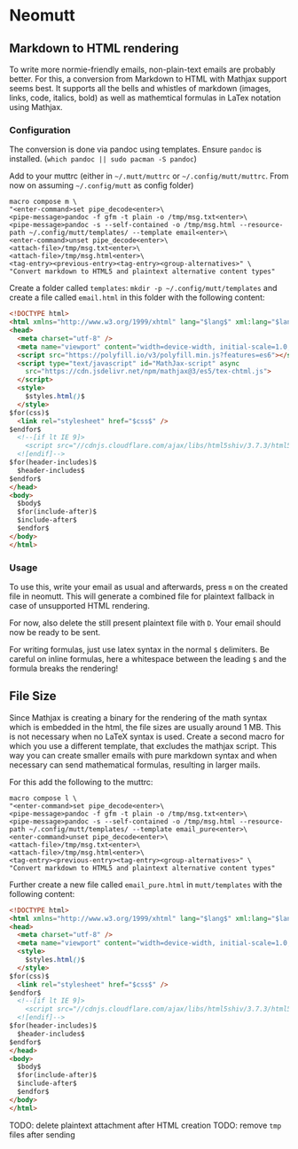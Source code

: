 # Neomutt

## Markdown to HTML rendering
To write more normie-friendly emails, non-plain-text emails are probably better.
For this, a conversion from Markdown to HTML with Mathjax support seems best.
It supports all the bells and whistles of markdown (images, links, code, italics, bold) as well as mathemtical formulas in LaTex notation using Mathjax.

### Configuration

The conversion is done via pandoc using templates.
Ensure `pandoc` is installed. (`which pandoc || sudo pacman -S pandoc`)

Add to your muttrc (either in `~/.mutt/muttrc` or `~/.config/mutt/muttrc`. From now on assuming `~/.config/mutt` as config folder)

```
macro compose m \
"<enter-command>set pipe_decode<enter>\
<pipe-message>pandoc -f gfm -t plain -o /tmp/msg.txt<enter>\
<pipe-message>pandoc -s --self-contained -o /tmp/msg.html --resource-path ~/.config/mutt/templates/ --template email<enter>\
<enter-command>unset pipe_decode<enter>\
<attach-file>/tmp/msg.txt<enter>\
<attach-file>/tmp/msg.html<enter>\
<tag-entry><previous-entry><tag-entry><group-alternatives>" \
"Convert markdown to HTML5 and plaintext alternative content types"
```

Create a folder called `templates`: `mkdir -p ~/.config/mutt/templates`
and create a file called `email.html` in this folder with the following content:
```html
<!DOCTYPE html>
<html xmlns="http://www.w3.org/1999/xhtml" lang="$lang$" xml:lang="$lang$"$if(dir)$ dir="$dir$"$endif$>
<head>
  <meta charset="utf-8" />
  <meta name="viewport" content="width=device-width, initial-scale=1.0, user-scalable=yes" />
  <script src="https://polyfill.io/v3/polyfill.min.js?features=es6"></script>
  <script type="text/javascript" id="MathJax-script" async
    src="https://cdn.jsdelivr.net/npm/mathjax@3/es5/tex-chtml.js">
  </script>
  <style>
    $styles.html()$
  </style>
$for(css)$
  <link rel="stylesheet" href="$css$" />
$endfor$
  <!--[if lt IE 9]>
    <script src="//cdnjs.cloudflare.com/ajax/libs/html5shiv/3.7.3/html5shiv-printshiv.min.js"></script>
  <![endif]-->
$for(header-includes)$
  $header-includes$
$endfor$
</head>
<body>
  $body$
  $for(include-after)$
  $include-after$
  $endfor$
</body>
</html>
```

### Usage

To use this, write your email as usual and afterwards, press `m` on the created file in neomutt.
This will generate a combined file for plaintext fallback in case of unsupported HTML rendering.

For now, also delete the still present plaintext file with `D`.
Your email should now be ready to be sent.

For writing formulas, just use latex syntax in the normal `$` delimiters.
Be careful on inline formulas, here a whitespace between the leading `$` and the formula breaks the rendering!

## File Size

Since Mathjax is creating a binary for the rendering of the math syntax which is embedded in the html, the file sizes are usually around 1 MB.
This is not necessary when no LaTeX syntax is used.
Create a second macro for which you use a different template, that excludes the mathjax script.
This way you can create smaller emails with pure markdown syntax and when necessary can send mathematical formulas, resulting in larger mails.

For this add the following to the muttrc:
```
macro compose l \
"<enter-command>set pipe_decode<enter>\
<pipe-message>pandoc -f gfm -t plain -o /tmp/msg.txt<enter>\
<pipe-message>pandoc -s --self-contained -o /tmp/msg.html --resource-path ~/.config/mutt/templates/ --template email_pure<enter>\
<enter-command>unset pipe_decode<enter>\
<attach-file>/tmp/msg.txt<enter>\
<attach-file>/tmp/msg.html<enter>\
<tag-entry><previous-entry><tag-entry><group-alternatives>" \
"Convert markdown to HTML5 and plaintext alternative content types"
```

Further create a new file called `email_pure.html` in `mutt/templates` with the following content:
```html
<!DOCTYPE html>
<html xmlns="http://www.w3.org/1999/xhtml" lang="$lang$" xml:lang="$lang$"$if(dir)$ dir="$dir$"$endif$>
<head>
  <meta charset="utf-8" />
  <meta name="viewport" content="width=device-width, initial-scale=1.0, user-scalable=yes" />
  <style>
    $styles.html()$
  </style>
$for(css)$
  <link rel="stylesheet" href="$css$" />
$endfor$
  <!--[if lt IE 9]>
    <script src="//cdnjs.cloudflare.com/ajax/libs/html5shiv/3.7.3/html5shiv-printshiv.min.js"></script>
  <![endif]-->
$for(header-includes)$
  $header-includes$
$endfor$
</head>
<body>
  $body$
  $for(include-after)$
  $include-after$
  $endfor$
</body>
</html>
```



TODO: delete plaintext attachment after HTML creation
TODO: remove `tmp` files after sending
